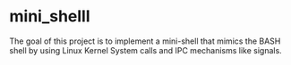 # mini_shelll
The goal of this project is to implement a mini-shell that mimics the BASH shell by using Linux Kernel System calls and IPC mechanisms like signals.
